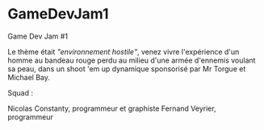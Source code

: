 # GameDevJam1
Game Dev Jam #1

Le thème était *"environnement hostile"*, venez vivre l'expérience d'un homme au bandeau rouge perdu au milieu d'une armée d'ennemis voulant sa peau, dans un shoot 'em up dynamique sponsorisé par Mr Torgue et Michael Bay.

Squad :

Nicolas Constanty, programmeur et graphiste
Fernand Veyrier, programmeur
